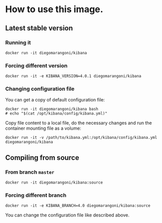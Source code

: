 # How to use this image.

## Latest stable version

### Running it

    docker run -it diegomarangoni/kibana

### Forcing different version

    docker run -it -e KIBANA_VERSION=4.0.1 diegomarangoni/kibana

### Changing configuration file

You can get a copy of default configuration file:

    docker run -it diegomarangoni/kibana bash
    # echo "$(cat /opt/kibana/config/kibana.yml)"

Copy file content to a local file, do the necessary changes and run the container mounting file as a volume:

    docker run -it -v /path/to/kibana.yml:/opt/kibana/config/kibana.yml diegomarangoni/kibana

## Compiling from source

### From branch `master`

    docker run -it diegomarangoni/kibana:source

### Forcing different branch

    docker run -it -e KIBANA_BRANCH=4.0 diegomarangoni/kibana:source

You can change the configuration file like described above.
